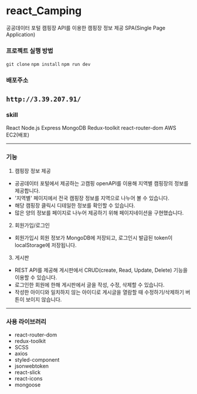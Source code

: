 # react_Camping

공공데이터 포털 캠핑장 API를 이용한 캠핑장 정보 제공 SPA(Single Page Application)

### 프로젝트 실행 방법
`git clone`
`npm install`
`npm run dev`

### 배포주소
`http://3.39.207.91/`
---

### skill
React Node.js Express MongoDB Redux-toolkit react-router-dom AWS EC2(배포)

---

### 기능
1. 캠핑장 정보 제공
- 공공데이터 포털에서 제공하는 고캠핑 openAPI를 이용해 지역별 캠핑장의 정보를 제공합니다.
- '지역별' 페이지에서 전국 캠핑장 정보를 지역으로 나누어 볼 수 있습니다.
- 해당 캠핑장 클릭시 디테일한 정보를 확인할 수 있습니다.
- 많은 양의 정보를 페이지로 나누어 제공하기 위해 페이지네이션을 구현했습니다.

2. 회원가입/로그인
- 회원가입시 회원 정보가 MongoDB에 저장되고, 로그인시 발급된 token이 localStorage에 저장됩니다.

3. 게시판
- REST API를 제공해 게시판에서 CRUD(create, Read, Update, Delete) 기능을 이용할 수 있습니다.
- 로그인한 회원에 한해 게시판에서 글을 작성, 수정, 삭제할 수 있습니다.
- 작성한 아이디와 일치하지 않는 아이디로 게시글을 열람할 때 수정하기/삭제하기 버튼이 보이지 않습니다.

---

### 사용 라이브러리
- react-router-dom
- redux-toolkit
- SCSS
- axios
- styled-component
- jsonwebtoken
- react-slick
- react-icons
- mongoose